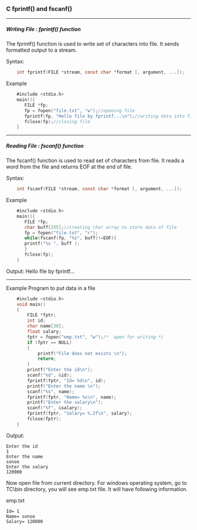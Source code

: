 ### C fprintf() and fscanf()

---

##### Writing File : fprintf() function

The fprintf() function is used to write set of characters into file. It sends formatted output to a stream.

Syntax:
```objectivec
    int fprintf(FILE *stream, const char *format [, argument, ...]);
```
Example 
```objectivec
    #include <stdio.h>  
    main(){  
       FILE *fp;  
       fp = fopen("file.txt", "w");//opening file  
       fprintf(fp, "Hello file by fprintf...\n");//writing data into file  
       fclose(fp);//closing file  
    }  
```


------

##### Reading File : fscanf() function
      
The fscanf() function is used to read set of characters from file. It reads a word from the file and returns EOF at the end of file.
      
Syntax:
```objectivec
    int fscanf(FILE *stream, const char *format [, argument, ...]);
```

Example
```objectivec
    #include <stdio.h>  
    main(){  
       FILE *fp;  
       char buff[255];//creating char array to store data of file  
       fp = fopen("file.txt", "r");  
       while(fscanf(fp, "%s", buff)!=EOF){  
       printf("%s ", buff );  
       }  
       fclose(fp);  
    }  
```

Output:
Hello file by fprintf...


-----

Example Program to put data in a file
```objectivec
    #include <stdio.h>  
    void main()  
    {  
        FILE *fptr;  
        int id;  
        char name[30];  
        float salary;  
        fptr = fopen("emp.txt", "w");/*  open for writing */  
        if (fptr == NULL)  
        {  
            printf("File does not exists \n");  
            return;  
        }  
        printf("Enter the id\n");  
        scanf("%d", &id);  
        fprintf(fptr, "Id= %d\n", id);  
        printf("Enter the name \n");  
        scanf("%s", name);  
        fprintf(fptr, "Name= %s\n", name);  
        printf("Enter the salary\n");  
        scanf("%f", &salary);  
        fprintf(fptr, "Salary= %.2f\n", salary);  
        fclose(fptr);  
    }  
```
Output:
```
Enter the id 
1
Enter the name 
sonoo
Enter the salary
120000 
```
Now open file from current directory. For windows operating system, go to TC\bin directory, you will see emp.txt file. It will have following information.

emp.txt
```
Id= 1
Name= sonoo
Salary= 120000 
```
      